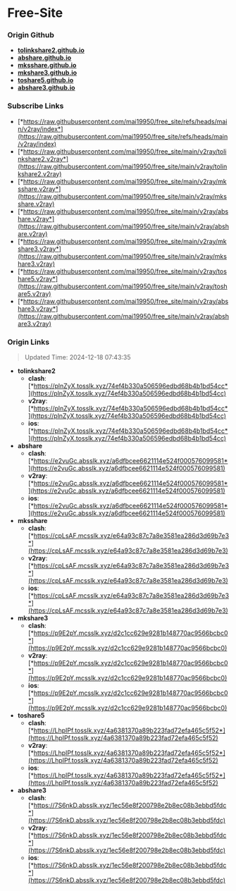 # Free-Site

### Origin Github

- [**tolinkshare2.github.io**](https://github.com/tolinkshare2/tolinkshare2.github.io)
- [**abshare.github.io**](https://github.com/abshare/abshare.github.io)
- [**mksshare.github.io**](https://github.com/mksshare/mksshare.github.io)
- [**mkshare3.github.io**](https://github.com/mkshare3/mkshare3.github.io)
- [**toshare5.github.io**](https://github.com/toshare5/toshare5.github.io)
- [**abshare3.github.io**](https://github.com/abshare3/abshare3.github.io)

### Subscribe Links

- [*https://raw.githubusercontent.com/mai19950/free_site/refs/heads/main/v2ray/index*](https://raw.githubusercontent.com/mai19950/free_site/refs/heads/main/v2ray/index)
- [*https://raw.githubusercontent.com/mai19950/free_site/main/v2ray/tolinkshare2.v2ray*](https://raw.githubusercontent.com/mai19950/free_site/main/v2ray/tolinkshare2.v2ray)
- [*https://raw.githubusercontent.com/mai19950/free_site/main/v2ray/mksshare.v2ray*](https://raw.githubusercontent.com/mai19950/free_site/main/v2ray/mksshare.v2ray)
- [*https://raw.githubusercontent.com/mai19950/free_site/main/v2ray/abshare.v2ray*](https://raw.githubusercontent.com/mai19950/free_site/main/v2ray/abshare.v2ray)
- [*https://raw.githubusercontent.com/mai19950/free_site/main/v2ray/mkshare3.v2ray*](https://raw.githubusercontent.com/mai19950/free_site/main/v2ray/mkshare3.v2ray)
- [*https://raw.githubusercontent.com/mai19950/free_site/main/v2ray/toshare5.v2ray*](https://raw.githubusercontent.com/mai19950/free_site/main/v2ray/toshare5.v2ray)
- [*https://raw.githubusercontent.com/mai19950/free_site/main/v2ray/abshare3.v2ray*](https://raw.githubusercontent.com/mai19950/free_site/main/v2ray/abshare3.v2ray)

### Origin Links

> Updated Time: 2024-12-18 07:43:35

- **tolinkshare2**
  - **clash**: [*https://plnZyX.tosslk.xyz/74ef4b330a506596edbd68b4b1bd54cc*](https://plnZyX.tosslk.xyz/74ef4b330a506596edbd68b4b1bd54cc)
  - **v2ray**: [*https://plnZyX.tosslk.xyz/74ef4b330a506596edbd68b4b1bd54cc*](https://plnZyX.tosslk.xyz/74ef4b330a506596edbd68b4b1bd54cc)
  - **ios**: [*https://plnZyX.tosslk.xyz/74ef4b330a506596edbd68b4b1bd54cc*](https://plnZyX.tosslk.xyz/74ef4b330a506596edbd68b4b1bd54cc)
- **abshare**
  - **clash**: [*https://e2vuGc.absslk.xyz/a6dfbcee6621114e524f000576099581*](https://e2vuGc.absslk.xyz/a6dfbcee6621114e524f000576099581)
  - **v2ray**: [*https://e2vuGc.absslk.xyz/a6dfbcee6621114e524f000576099581*](https://e2vuGc.absslk.xyz/a6dfbcee6621114e524f000576099581)
  - **ios**: [*https://e2vuGc.absslk.xyz/a6dfbcee6621114e524f000576099581*](https://e2vuGc.absslk.xyz/a6dfbcee6621114e524f000576099581)
- **mksshare**
  - **clash**: [*https://cpLsAF.mcsslk.xyz/e64a93c87c7a8e3581ea286d3d69b7e3*](https://cpLsAF.mcsslk.xyz/e64a93c87c7a8e3581ea286d3d69b7e3)
  - **v2ray**: [*https://cpLsAF.mcsslk.xyz/e64a93c87c7a8e3581ea286d3d69b7e3*](https://cpLsAF.mcsslk.xyz/e64a93c87c7a8e3581ea286d3d69b7e3)
  - **ios**: [*https://cpLsAF.mcsslk.xyz/e64a93c87c7a8e3581ea286d3d69b7e3*](https://cpLsAF.mcsslk.xyz/e64a93c87c7a8e3581ea286d3d69b7e3)
- **mkshare3**
  - **clash**: [*https://p9E2pY.mcsslk.xyz/d2c1cc629e9281b148770ac9566bcbc0*](https://p9E2pY.mcsslk.xyz/d2c1cc629e9281b148770ac9566bcbc0)
  - **v2ray**: [*https://p9E2pY.mcsslk.xyz/d2c1cc629e9281b148770ac9566bcbc0*](https://p9E2pY.mcsslk.xyz/d2c1cc629e9281b148770ac9566bcbc0)
  - **ios**: [*https://p9E2pY.mcsslk.xyz/d2c1cc629e9281b148770ac9566bcbc0*](https://p9E2pY.mcsslk.xyz/d2c1cc629e9281b148770ac9566bcbc0)
- **toshare5**
  - **clash**: [*https://LhpIPf.tosslk.xyz/4a6381370a89b223fad72efa465c5f52*](https://LhpIPf.tosslk.xyz/4a6381370a89b223fad72efa465c5f52)
  - **v2ray**: [*https://LhpIPf.tosslk.xyz/4a6381370a89b223fad72efa465c5f52*](https://LhpIPf.tosslk.xyz/4a6381370a89b223fad72efa465c5f52)
  - **ios**: [*https://LhpIPf.tosslk.xyz/4a6381370a89b223fad72efa465c5f52*](https://LhpIPf.tosslk.xyz/4a6381370a89b223fad72efa465c5f52)
- **abshare3**
  - **clash**: [*https://7S6nkD.absslk.xyz/1ec56e8f200798e2b8ec08b3ebbd5fdc*](https://7S6nkD.absslk.xyz/1ec56e8f200798e2b8ec08b3ebbd5fdc)
  - **v2ray**: [*https://7S6nkD.absslk.xyz/1ec56e8f200798e2b8ec08b3ebbd5fdc*](https://7S6nkD.absslk.xyz/1ec56e8f200798e2b8ec08b3ebbd5fdc)
  - **ios**: [*https://7S6nkD.absslk.xyz/1ec56e8f200798e2b8ec08b3ebbd5fdc*](https://7S6nkD.absslk.xyz/1ec56e8f200798e2b8ec08b3ebbd5fdc)
